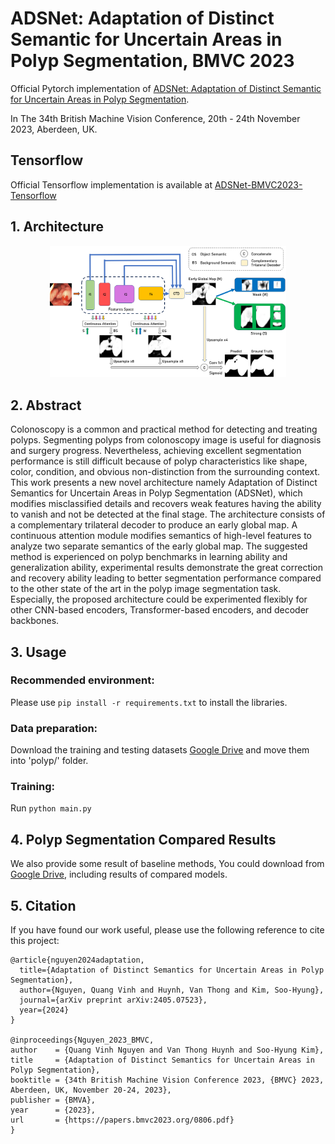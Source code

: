 # ADSNet: Adaptation of Distinct Semantic for Uncertain Areas in Polyp Segmentation, BMVC 2023 

Official Pytorch implementation of [ADSNet: Adaptation of Distinct Semantic for Uncertain Areas in Polyp Segmentation](https://arxiv.org/pdf/2405.07523). 

In The 34th British Machine Vision Conference, 20th - 24th November 2023, Aberdeen, UK.

## Tensorflow
Official Tensorflow implementation is available at [ADSNet-BMVC2023-Tensorflow](https://github.com/vinhhust2806/ADSNet-BMVC2023-Tensorflow)

## 1. Architecture

<p align="center">
<img src="architecture.png" width=75% height=40% 
class="center">
</p>

## 2. Abstract
Colonoscopy is a common and practical method for detecting and treating polyps.
Segmenting polyps from colonoscopy image is useful for diagnosis and surgery progress.
Nevertheless, achieving excellent segmentation performance is still difficult because of
polyp characteristics like shape, color, condition, and obvious non-distinction from the
surrounding context. This work presents a new novel architecture namely Adaptation of
Distinct Semantics for Uncertain Areas in Polyp Segmentation (ADSNet), which modifies misclassified details and recovers weak features having the ability to vanish and
not be detected at the final stage. The architecture consists of a complementary trilateral decoder to produce an early global map. A continuous attention module modifies
semantics of high-level features to analyze two separate semantics of the early global
map. The suggested method is experienced on polyp benchmarks in learning ability and
generalization ability, experimental results demonstrate the great correction and recovery
ability leading to better segmentation performance compared to the other state of the art
in the polyp image segmentation task. Especially, the proposed architecture could be
experimented flexibly for other CNN-based encoders, Transformer-based encoders, and
decoder backbones.

## 3. Usage
### Recommended environment:
Please use ```pip install -r requirements.txt``` to install the libraries.

### Data preparation:
Download the training and testing datasets [Google Drive](https://drive.google.com/file/d/1pFxb9NbM8mj_rlSawTlcXG1OdVGAbRQC/view?usp=sharing) and move them into 'polyp/' folder.

### Training:
Run ```python main.py```

## 4. Polyp Segmentation Compared Results
We also provide some result of baseline methods, You could download from [Google Drive](https://drive.google.com/file/d/1xvjRl70pZbOO6wI5p94CSpZK2RAUnUnx/view?usp=sharing), including results of compared models.

## 5. Citation
If you have found our work useful, please use the following reference to cite this project:
```
@article{nguyen2024adaptation,
  title={Adaptation of Distinct Semantics for Uncertain Areas in Polyp Segmentation},
  author={Nguyen, Quang Vinh and Huynh, Van Thong and Kim, Soo-Hyung},
  journal={arXiv preprint arXiv:2405.07523},
  year={2024}
}

@inproceedings{Nguyen_2023_BMVC,
author    = {Quang Vinh Nguyen and Van Thong Huynh and Soo-Hyung Kim},
title     = {Adaptation of Distinct Semantics for Uncertain Areas in Polyp Segmentation},
booktitle = {34th British Machine Vision Conference 2023, {BMVC} 2023, Aberdeen, UK, November 20-24, 2023},
publisher = {BMVA},
year      = {2023},
url       = {https://papers.bmvc2023.org/0806.pdf}
}
```
